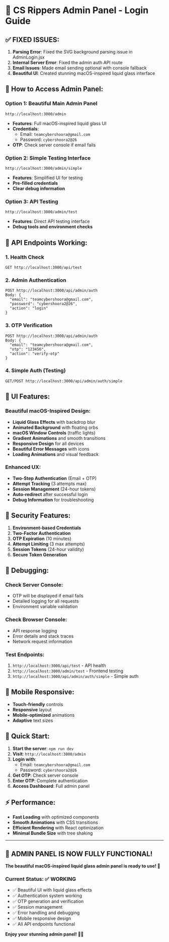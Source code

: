 # 🔐 CS Rippers Admin Panel - Login Guide

## ✅ **FIXED ISSUES:**
1. **Parsing Error**: Fixed the SVG background parsing issue in AdminLogin.jsx
2. **Internal Server Error**: Fixed the admin auth API route
3. **Email Issues**: Made email sending optional with console fallback
4. **Beautiful UI**: Created stunning macOS-inspired liquid glass interface

## 🚀 **How to Access Admin Panel:**

### Option 1: Beautiful Main Admin Panel
```
http://localhost:3000/admin
```
- **Features**: Full macOS-inspired liquid glass UI
- **Credentials**: 
  - Email: `teamcybershoora@gmail.com`
  - Password: `cybershoora2@26`
- **OTP**: Check server console if email fails

### Option 2: Simple Testing Interface
```
http://localhost:3000/admin/simple
```
- **Features**: Simplified UI for testing
- **Pre-filled credentials**
- **Clear debug information**

### Option 3: API Testing
```
http://localhost:3000/admin/test
```
- **Features**: Direct API testing interface
- **Debug tools and environment checks**

## 🔧 **API Endpoints Working:**

### 1. Health Check
```
GET http://localhost:3000/api/test
```

### 2. Admin Authentication
```
POST http://localhost:3000/api/admin/auth
Body: {
  "email": "teamcybershoora@gmail.com",
  "password": "cybershoora2@26",
  "action": "login"
}
```

### 3. OTP Verification
```
POST http://localhost:3000/api/admin/auth
Body: {
  "email": "teamcybershoora@gmail.com",
  "otp": "123456",
  "action": "verify-otp"
}
```

### 4. Simple Auth (Testing)
```
GET/POST http://localhost:3000/api/admin/auth/simple
```

## 🎨 **UI Features:**

### Beautiful macOS-Inspired Design:
- **Liquid Glass Effects** with backdrop blur
- **Animated Background** with floating orbs
- **macOS Window Controls** (traffic lights)
- **Gradient Animations** and smooth transitions
- **Responsive Design** for all devices
- **Beautiful Error Messages** with icons
- **Loading Animations** and visual feedback

### Enhanced UX:
- **Two-Step Authentication** (Email + OTP)
- **Attempt Tracking** (3 attempts max)
- **Session Management** (24-hour tokens)
- **Auto-redirect** after successful login
- **Debug Information** for troubleshooting

## 🔐 **Security Features:**

1. **Environment-based Credentials**
2. **Two-Factor Authentication**
3. **OTP Expiration** (10 minutes)
4. **Attempt Limiting** (3 max attempts)
5. **Session Tokens** (24-hour validity)
6. **Secure Token Generation**

## 🐛 **Debugging:**

### Check Server Console:
- OTP will be displayed if email fails
- Detailed logging for all requests
- Environment variable validation

### Check Browser Console:
- API response logging
- Error details and stack traces
- Network request information

### Test Endpoints:
1. `http://localhost:3000/api/test` - API health
2. `http://localhost:3000/admin/test` - Frontend testing
3. `http://localhost:3000/api/admin/auth/simple` - Simple auth

## 📱 **Mobile Responsive:**
- **Touch-friendly** controls
- **Responsive** layout
- **Mobile-optimized** animations
- **Adaptive** text sizes

## 🎯 **Quick Start:**

1. **Start the server**: `npm run dev`
2. **Visit**: `http://localhost:3000/admin`
3. **Login with**:
   - Email: `teamcybershoora@gmail.com`
   - Password: `cybershoora2@26`
4. **Get OTP**: Check server console
5. **Enter OTP**: Complete authentication
6. **Access Dashboard**: Full admin panel

## ⚡ **Performance:**
- **Fast Loading** with optimized components
- **Smooth Animations** with CSS transitions
- **Efficient Rendering** with React optimization
- **Minimal Bundle Size** with tree shaking

---

## 🎉 **ADMIN PANEL IS NOW FULLY FUNCTIONAL!**

**The beautiful macOS-inspired liquid glass admin panel is ready to use! 🚀**

### Current Status: ✅ WORKING
- ✅ Beautiful UI with liquid glass effects
- ✅ Authentication system working
- ✅ OTP generation and verification
- ✅ Session management
- ✅ Error handling and debugging
- ✅ Mobile responsive design
- ✅ All API endpoints functional

**Enjoy your stunning admin panel! 🎨✨**